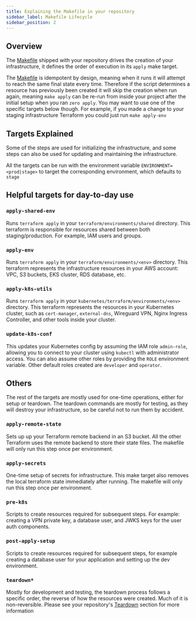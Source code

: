 ```yaml
---
title: Explaining the Makefile in your repository
sidebar_label: Makefile Lifecycle
sidebar_position: 2
---
```


## Overview
The [Makefile] shipped with your repository drives the creation of your infrastructure, it defines the order of execution in its `apply` make target.

The [Makefile] is idempotent by design, meaning when it runs it will attempt to reach the same final state every time. Therefore if the script determines a resource has previously been created it will skip the creation when run again, meaning `make apply` can be re-run from inside your project after the initial setup when you ran `zero apply`. You may want to use one of the specific targets below though. For example, if you made a change to your staging infrastructure Terraform you could just run `make apply-env`

## Targets Explained
Some of the steps are used for initializing the infrastructure, and some steps can also be used for updating and maintaining the infrastructure.

All the targets can be run with the environment variable `ENVIRONMENT=<prod|stage>` to target the corresponding environment, which defaults to `stage`

## Helpful targets for day-to-day use

### `apply-shared-env`
Runs `terraform apply` in your `terraform/environments/shared` directory. This terraform is responsible for resources shared between both staging/production. For example, IAM users and groups.
### `apply-env`
Runs `terraform apply` in your `terraform/environments/<env>` directory. This terraform represents the infrastructure resources in your AWS account: VPC, S3 buckets, EKS cluster, RDS database, etc.
### `apply-k8s-utils`
Runs `terraform apply` in your `kubernetes/terraform/environments/<env>` directory. This terraform represents the resources in your Kubernetes cluster, such as `cert-manager`, `external-dns`, Wireguard VPN, Nginx Ingress Controller, and other tools inside your cluster.
### `update-k8s-conf`
This updates your Kubernetes config by assuming the IAM role `admin-role`, allowing you to connect to your cluster using `kubectl` with administrator access. You can also assume other roles by providing the `ROLE` environment variable. Other default roles created are `developer` and `operator`.

## Others
The rest of the targets are mostly used for one-time operations, either for setup or teardown. The teardown commands are mostly for testing, as they will destroy your infrastructure, so be careful not to run them by accident.

### `apply-remote-state`
Sets up up your Terraform remote backend in an S3 bucket. All the other Terraform uses the remote backend to store their state files. The makefile will only run this step once per environment.

### `apply-secrets`
One-time setup of secrets for infrastructure. This make target also removes the local terraform state immediately after running. The makefile will only run this step once per environment.

### `pre-k8s`
Scripts to create resources required for subsequent steps. For example: creating a VPN private key, a database user, and JWKS keys for the user auth components.

### `post-apply-setup`
Scripts to create resources required for subsequent steps, for example creating a database user for your application and setting up the dev environment.

### `teardown*`
Mostly for development and testing, the teardown process follows a specific order, the reverse of how the resources were created. Much of it is non-reversible. Please see your repository's [Teardown] section for more information


[makefile]: https://github.com/commitdev/zero-aws-eks-stack/blob/main/templates/Makefile
[teardown]: https://github.com/commitdev/zero-aws-eks-stack/tree/main/templates#teardown